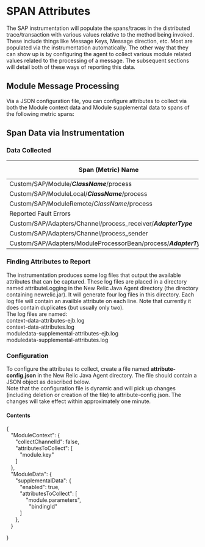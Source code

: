 # SPAN Attributes
The SAP instrumentation will populate the spans/traces in the distributed trace/transaction with various values relative to the method being invoked.   These include things like Message Keys, Message direction, etc.  Most are populated via the instrumentation automatically.  The other way that they can show up is by configuring the agent to collect various module related values related to the processing of a message.  The subsequent sections will detail both of these ways of reporting this data.    
## Module Message Processing  
Via a JSON configuration file, you can configure attributes to collect via both the Module context data and Module supplemental data to spans of the following metric spans:


## Span Data via Instrumentation   
### Data Collected 
| Span (Metric) Name | Module Context | Module Data (Supplemental) |
| ----------- | -------------- | -------------------------- |
| Custom/SAP/Module/***ClassName***/process | X | X |
| Custom/SAP/ModuleLocal/***ClassName***/process | X | X |
| Custom/SAP/ModuleRemote/*ClassName*/process | X | X |
| Reported Fault Errors | X | X |
|Custom/SAP/Adapters/Channel/process_receiver/***AdapterType*** | X | |
|Custom/SAP/Adapters/Channel/process_sender | X | |
| Custom/SAP/Adapters/ModuleProcessorBean/process/***AdapterType*** |  | X |
### Finding Attributes to Report
The instrumentation produces some log files that output the available attributes that can be captured.  These log files are placed in a directory named attributeLogging in the New Relic Java Agent directory (the directory containing newrelic.jar).   It will generate four log files in this directory. Each log file will contain an availble attribute on each line.   Note that currently it does contain duplicates (but usually only two).  
The log files are named:   
context-data-attributes-ejb.log   
context-data-attributes.log   
moduledata-supplemental-attributes-ejb.log   
moduledata-supplemental-attributes.log   

### Configuration
To configure the attributes to collect, create a file named **attribute-config.json** in the New Relic Java Agent directory.  The file should contain a JSON object as described below.   
Note that the configuration file is dynamic and will pick up changes (including deletion or creation of the file) to attribute-config.json.  The changes will take effect within approximately one minute.   
#### Contents
{   
&nbsp;&nbsp;&nbsp;"ModuleContext": {   
&nbsp;&nbsp;&nbsp;&nbsp;&nbsp;&nbsp;"collectChannelId": false,    
&nbsp;&nbsp;&nbsp;&nbsp;&nbsp;&nbsp;"attributesToCollect": [    
&nbsp;&nbsp;&nbsp;&nbsp;&nbsp;&nbsp;&nbsp;&nbsp;&nbsp;"module.key"    
&nbsp;&nbsp;&nbsp;&nbsp;&nbsp;&nbsp;]    
&nbsp;&nbsp;&nbsp;},   
&nbsp;&nbsp;&nbsp;"ModuleData": {   
&nbsp;&nbsp;&nbsp;&nbsp;&nbsp;&nbsp;"supplementalData": {   
&nbsp;&nbsp;&nbsp;&nbsp;&nbsp;&nbsp;&nbsp;&nbsp;&nbsp;"enabled": true,   
&nbsp;&nbsp;&nbsp;&nbsp;&nbsp;&nbsp;&nbsp;&nbsp;&nbsp;"attributesToCollect": [   
&nbsp;&nbsp;&nbsp;&nbsp;&nbsp;&nbsp;&nbsp;&nbsp;&nbsp;&nbsp;&nbsp;&nbsp;&nbsp;"module.parameters",   
&nbsp;&nbsp;&nbsp;&nbsp;&nbsp;&nbsp;&nbsp;&nbsp;&nbsp;&nbsp;&nbsp;&nbsp;&nbsp;&nbsp;&nbsp;"bindingId"   
&nbsp;&nbsp;&nbsp;&nbsp;&nbsp;&nbsp;&nbsp;&nbsp;&nbsp;]   
&nbsp;&nbsp;&nbsp;&nbsp;&nbsp;&nbsp;},   
&nbsp;&nbsp;&nbsp;}   
    
}   


